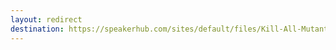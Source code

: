 ```yaml
---
layout: redirect
destination: https://speakerhub.com/sites/default/files/Kill-All-Mutants-Blipz-2023.pdf
---
```


